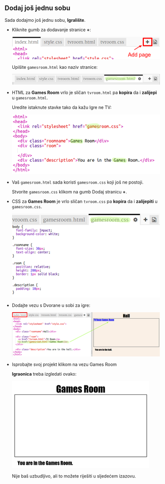 ## Dodaj još jednu sobu

Sada dodajmo još jednu sobu, **Igralište**.

+ Kliknite gumb za dodavanje stranice **+**:
    
    ![zaslona](images/rooms-add-page.png)
    
    Upišite `gamesroom.html` kao naziv stranice:
    
    ![zaslona](images/rooms-games-html.png)

+ HTML za **Games Room** vrlo je sličan `tvroom.html` pa **kopira** da i **zalijepi** u `gamesroom.html`.
    
    Uredite istaknute stavke tako da kažu Igre ne TV:
    
    ![zaslona](images/rooms-games-html2.png)

+ Vaš `gamesroom.html` sada koristi `gamesroom.css` koji još ne postoji.
    
    Stvorite `gamesroom.css` klikom na gumb Dodaj stranicu **+**.

+ CSS za **Games Room** je vrlo sličan `tvroom.css` pa **kopira** da i **zalijepiti** u `gamesroom.css`.
    
    ![zaslona](images/rooms-add-games-css.png)

+ Dodajte vezu s Dvorane u sobi za igre:
    
    ![zaslona](images/rooms-hall-games.png)

+ Isprobajte svoj projekt klikom na vezu Games Room
    
    **Igraonica** treba izgledati ovako:
    
    ![zaslona](images/rooms-games-before.png)
    
    Nije baš uzbudljivo, ali to možete riješiti u sljedećem izazovu.